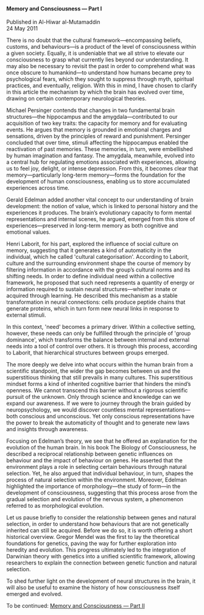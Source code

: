 <h4>Memory and Consciousness — Part I</h4>


Published in Al-Hiwar al-Mutamaddin
<br>
24 May 2011


There is no doubt that the cultural framework—encompassing beliefs, customs, and behaviours—is a product of the level of consciousness within a given society. Equally, it is undeniable that we all strive to elevate our consciousness to grasp what currently lies beyond our understanding. It may also be necessary to revisit the past in order to comprehend what was once obscure to humankind—to understand how humans became prey to psychological fears, which they sought to suppress through myth, spiritual practices, and eventually, religion. With this in mind, I have chosen to clarify in this article the mechanism by which the brain has evolved over time, drawing on certain contemporary neurological theories.

Michael Persinger contends that changes in two fundamental brain structures—the hippocampus and the amygdala—contributed to our acquisition of two key traits: the capacity for memory and for evaluating events. He argues that memory is grounded in emotional charges and sensations, driven by the principles of reward and punishment. Persinger concluded that over time, stimuli affecting the hippocampus enabled the reactivation of past memories. These memories, in turn, were embellished by human imagination and fantasy. The amygdala, meanwhile, evolved into a central hub for regulating emotions associated with experiences, allowing us to feel joy, delight, or intense depression. From this, it becomes clear that memory—particularly long-term memory—forms the foundation for the development of human consciousness, enabling us to store accumulated experiences across time.

Gerald Edelman added another vital concept to our understanding of brain development: the notion of value, which is linked to personal history and the experiences it produces. The brain’s evolutionary capacity to form mental representations and internal scenes, he argued, emerged from this store of experiences—preserved in long-term memory as both cognitive and emotional values.

Henri Laborit, for his part, explored the influence of social culture on memory, suggesting that it generates a kind of automaticity in the individual, which he called 'cultural categorisation'. According to Laborit, culture and the surrounding environment shape the course of memory by filtering information in accordance with the group’s cultural norms and its shifting needs. In order to define individual need within a collective framework, he proposed that such need represents a quantity of energy or information required to sustain neural structures—whether innate or acquired through learning. He described this mechanism as a stable transformation in neural connections: cells produce peptide chains that generate proteins, which in turn form new neural links in response to external stimuli.

In this context, 'need' becomes a primary driver. Within a collective setting, however, these needs can only be fulfilled through the principle of 'group dominance', which transforms the balance between internal and external needs into a tool of control over others. It is through this process, according to Laborit, that hierarchical structures between groups emerged.

The more deeply we delve into what occurs within the human brain from a scientific standpoint, the wider the gap becomes between us and the superstitious thinking that still prevails in many cultures. This superstitious mindset forms a kind of inherited cognitive barrier that hinders the mind’s openness. We cannot transcend this barrier without a rigorous scientific pursuit of the unknown. Only through science and knowledge can we expand our awareness. If we were to journey through the brain guided by neuropsychology, we would discover countless mental representations—both conscious and unconscious. Yet only conscious representations have the power to break the automaticity of thought and to generate new laws and insights through awareness.

Focusing on Edelman’s theory, we see that he offered an explanation for the evolution of the human brain. In his book The Biology of Consciousness, he described a reciprocal relationship between genetic influences on behaviour and the impact of behaviour on genes. He asserted that the environment plays a role in selecting certain behaviours through natural selection. Yet, he also argued that individual behaviour, in turn, shapes the process of natural selection within the environment. Moreover, Edelman highlighted the importance of morphology—the study of form—in the development of consciousness, suggesting that this process arose from the gradual selection and evolution of the nervous system, a phenomenon referred to as morphological evolution.

Let us pause briefly to consider the relationship between genes and natural selection, in order to understand how behaviours that are not genetically inherited can still be acquired. Before we do so, it is worth offering a short historical overview. Gregor Mendel was the first to lay the theoretical foundations for genetics, paving the way for further exploration into heredity and evolution. This progress ultimately led to the integration of Darwinian theory with genetics into a unified scientific framework, allowing researchers to explain the connection between genetic function and natural selection.

To shed further light on the development of neural structures in the brain, it will also be useful to examine the history of how consciousness itself emerged and evolved.

To be continued: [Memory and Consciousness — Part II](article12.md)
